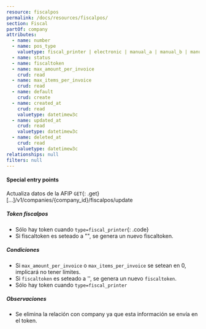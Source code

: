 ```yaml
---
resource: fiscalpos
permalink: /docs/resources/fiscalpos/
section: Fiscal
partOf: company
attributes:
  - name: number
  - name: pos_type
    valuetype: fiscal_printer | electronic | manual_a | manual_b | manual_c | manual_e
  - name: status
  - name: fiscaltoken
  - name: max_amount_per_invoice
    crud: read
  - name: max_items_per_invoice
    crud: read
  - name: default
    crud: create
  - name: created_at
    crud: read
    valuetype: datetimew3c
  - name: updated_at
    crud: read
    valuetype: datetimew3c
  - name: deleted_at
    crud: read
    valuetype: datetimew3c
relationships: null
filters: null
---
```


#### Special entry points

Actualiza datos de la AFIP
`GET`{: .get} [...]/v1/companies/{company_id}/fiscalpos/update

##### Token fiscalpos

- Sólo hay token cuando `type=fiscal_printer`{: .code}
- Si fiscaltoken es seteado a "", se genera un nuevo fiscaltoken.

##### Condiciones

- Si `max_amount_per_invoice` o `max_items_per_invoice` se setean en 0, implicará no tener límites.
- Si `fiscaltoken` es seteado a '', se genera un nuevo `fiscaltoken`.
- Sólo hay token cuando `type=fiscal_printer`

##### Observaciones

- Se elimina la relación con company ya que esta información se envía en el token.
